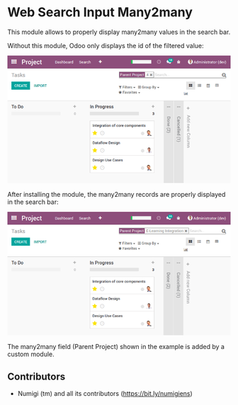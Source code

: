 # Web Search Input Many2many

This module allows to properly display many2many values in the search bar.

Without this module, Odoo only displays the id of the filtered value:

![Before Installing](static/description/before_install.png?raw=true)

After installing the module, the many2many records are properly displayed in the search bar:

![After Installing](static/description/after_install.png?raw=true)

The many2many field (Parent Project) shown in the example is added by a custom module.

Contributors
------------
* Numigi (tm) and all its contributors (https://bit.ly/numigiens)
